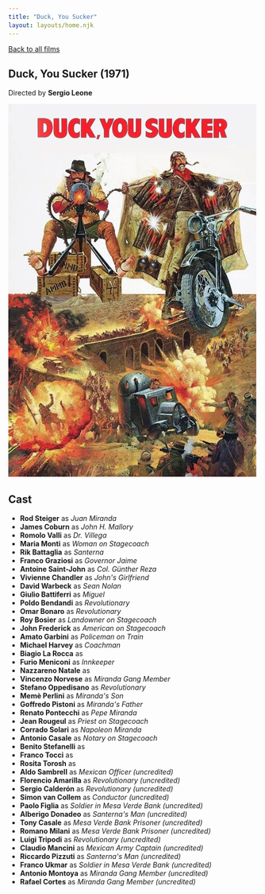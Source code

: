 ```yaml
---
title: "Duck, You Sucker"
layout: layouts/home.njk
---
```


<a href="../">Back to all films</a>

<article class="film">
  <h1>Duck, You Sucker (1971)</h1>

  <p class="director">
    Directed by <strong>Sergio Leone</strong>
  </p>

  <img src="../films/posters/duck-you-sucker.jpg" alt="">

  <h2>
    Cast
  </h2>
  <ul>
    <li><strong>Rod Steiger</strong> as <em>Juan Miranda</em></li>
<li><strong>James Coburn</strong> as <em>John H. Mallory</em></li>
<li><strong>Romolo Valli</strong> as <em>Dr. Villega</em></li>
<li><strong>Maria Monti</strong> as <em>Woman on Stagecoach</em></li>
<li><strong>Rik Battaglia</strong> as <em>Santerna</em></li>
<li><strong>Franco Graziosi</strong> as <em>Governor Jaime</em></li>
<li><strong>Antoine Saint-John</strong> as <em>Col. Günther Reza</em></li>
<li><strong>Vivienne Chandler</strong> as <em>John's Girlfriend</em></li>
<li><strong>David Warbeck</strong> as <em>Sean Nolan</em></li>
<li><strong>Giulio Battiferri</strong> as <em>Miguel</em></li>
<li><strong>Poldo Bendandi</strong> as <em>Revolutionary</em></li>
<li><strong>Omar Bonaro</strong> as <em>Revolutionary</em></li>
<li><strong>Roy Bosier</strong> as <em>Landowner on Stagecoach</em></li>
<li><strong>John Frederick</strong> as <em>American on Stagecoach</em></li>
<li><strong>Amato Garbini</strong> as <em>Policeman on Train</em></li>
<li><strong>Michael Harvey</strong> as <em>Coachman</em></li>
<li><strong>Biagio La Rocca</strong> as <em></em></li>
<li><strong>Furio Meniconi</strong> as <em>Innkeeper</em></li>
<li><strong>Nazzareno Natale</strong> as <em></em></li>
<li><strong>Vincenzo Norvese</strong> as <em>Miranda Gang Member</em></li>
<li><strong>Stefano Oppedisano</strong> as <em>Revolutionary</em></li>
<li><strong>Memè Perlini</strong> as <em>Miranda's Son</em></li>
<li><strong>Goffredo Pistoni</strong> as <em>Miranda's Father</em></li>
<li><strong>Renato Pontecchi</strong> as <em>Pepe Miranda</em></li>
<li><strong>Jean Rougeul</strong> as <em>Priest on Stagecoach</em></li>
<li><strong>Corrado Solari</strong> as <em>Napoleon Miranda</em></li>
<li><strong>Antonio Casale</strong> as <em>Notary on Stagecoach</em></li>
<li><strong>Benito Stefanelli</strong> as <em></em></li>
<li><strong>Franco Tocci</strong> as <em></em></li>
<li><strong>Rosita Torosh</strong> as <em></em></li>
<li><strong>Aldo Sambrell</strong> as <em>Mexican Officer (uncredited)</em></li>
<li><strong>Florencio Amarilla</strong> as <em>Revolutionary (uncredited)</em></li>
<li><strong>Sergio Calderón</strong> as <em>Revolutionary (uncredited)</em></li>
<li><strong>Simon van Collem</strong> as <em>Conductor (uncredited)</em></li>
<li><strong>Paolo Figlia</strong> as <em>Soldier in Mesa Verde Bank (uncredited)</em></li>
<li><strong>Alberigo Donadeo</strong> as <em>Santerna's Man (uncredited)</em></li>
<li><strong>Tony Casale</strong> as <em>Mesa Verde Bank Prisoner (uncredited)</em></li>
<li><strong>Romano Milani</strong> as <em>Mesa Verde Bank Prisoner (uncredited)</em></li>
<li><strong>Luigi Tripodi</strong> as <em>Revolutionary (uncredited)</em></li>
<li><strong>Claudio Mancini</strong> as <em>Mexican Army Captain (uncredited)</em></li>
<li><strong>Riccardo Pizzuti</strong> as <em>Santerna's Man (uncredited)</em></li>
<li><strong>Franco Ukmar</strong> as <em>Soldier in Mesa Verde Bank (uncredited)</em></li>
<li><strong>Antonio Montoya</strong> as <em>Miranda Gang Member (uncredited)</em></li>
<li><strong>Rafael Cortes</strong> as <em>Miranda Gang Member (uncredited)</em></li>
  </ul>
</article>
